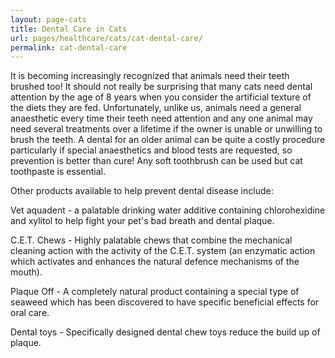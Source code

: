```yaml
---
layout: page-cats
title: Dental Care in Cats
url: pages/healthcare/cats/cat-dental-care/
permalink: cat-dental-care
---
```


It is becoming increasingly recognized that animals need their teeth brushed too! It should not really be surprising that many cats need dental attention by the age of 8 years when you consider the artificial texture of the diets they are fed. Unfortunately, unlike us, animals need a general anaesthetic every time their teeth need attention and any one animal may need several treatments over a lifetime if the owner is unable or unwilling to brush the teeth. A dental for an older animal can be quite a costly procedure particularly if special anaesthetics and blood tests are requested, so prevention is better than cure! Any soft toothbrush can be used but cat toothpaste is essential.

Other products available to help prevent dental disease include:

Vet aquadent - a palatable drinking water additive containing chlorohexidine and xylitol to help fight your pet's bad breath and dental plaque.

C.E.T. Chews - Highly palatable chews that combine the mechanical cleaning action with the activity of the C.E.T. system (an enzymatic action which activates and enhances the natural defence mechanisms of the mouth).

Plaque Off - A completely natural product containing a special type of seaweed which has been discovered to have specific beneficial effects for oral care.

Dental toys - Specifically designed dental chew toys reduce the build up of plaque.
